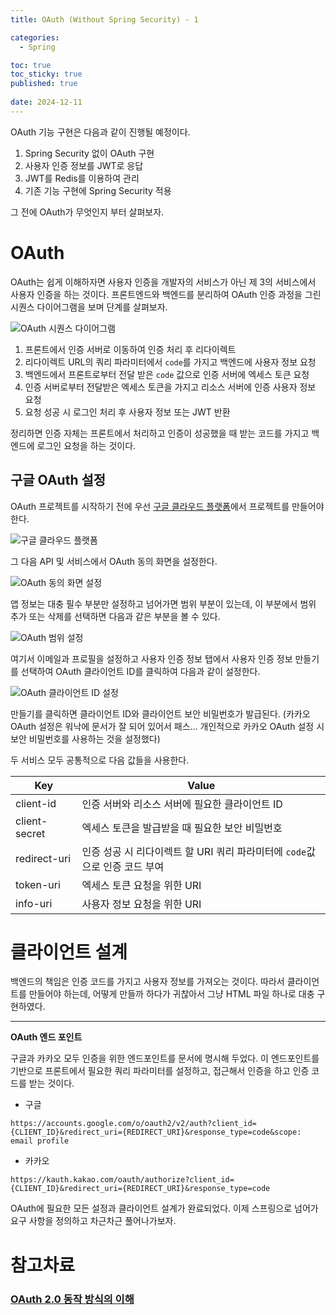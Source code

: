 ```yaml
---
title: OAuth (Without Spring Security) - 1

categories:
  - Spring

toc: true
toc_sticky: true
published: true
 
date: 2024-12-11
---
```


OAuth 기능 구현은 다음과 같이 진행될 예정이다.

1. Spring Security 없이 OAuth 구현
2. 사용자 인증 정보를 JWT로 응답
3. JWT를 Redis를 이용하여 관리
4. 기존 기능 구현에 Spring Security 적용

그 전에 OAuth가 무엇인지 부터 살펴보자.

# OAuth

OAuth는 쉽게 이해하자면 사용자 인증을 개발자의 서비스가 아닌 제 3의 서비스에서 사용자 인증을 하는 것이다. 프론트엔드와 백엔드를 분리하여 OAuth 인증 과정을 그린 시퀀스 다이어그램을 보며 단계를 살펴보자.

![OAuth 시퀀스 다이어그램](/assets/images/oauth-01_01.png)

1. 프론트에서 인증 서버로 이동하여 인증 처리 후 리다이렉트
2. 리다이렉트 URL의 쿼리 파라미터에서 `code`를 가지고 백엔드에 사용자 정보 요청
3. 백엔드에서 프론트로부터 전달 받은 `code` 값으로 인증 서버에 엑세스 토큰 요청
4. 인증 서버로부터 전달받은 엑세스 토큰을 가지고 리소스 서버에 인증 사용자 정보 요청
5. 요청 성공 시 로그인 처리 후 사용자 정보 또는 JWT 반환

정리하면 인증 자체는 프론트에서 처리하고 인증이 성공했을 때 받는 코드를 가지고 백엔드에 로그인 요청을 하는 것이다.

## 구글 OAuth 설정

OAuth 프로젝트를 시작하기 전에 우선 [구글 클라우드 플랫폼](https://console.cloud.google.com/welcome)에서 프로젝트를 만들어야 한다.

![구글 클라우드 플랫폼](/assets/images/oauth-01_02.png)

그 다음 API 및 서비스에서 OAuth 동의 화면을 설정한다. 

![OAuth 동의 화면 설정](/assets/images/oauth-01_03.png)

앱 정보는 대충 필수 부분만 설정하고 넘어가면 범위 부분이 있는데, 이 부분에서 범위 추가 또는 삭제를 선택하면 다음과 같은 부분을 볼 수 있다.

![OAuth 범위 설정](/assets/images/oauth-01_04.png)

여기서 이메일과 프로필을 설정하고 사용자 인증 정보 탭에서 사용자 인증 정보 만들기를 선택하여 OAuth 클라이언트 ID를 클릭하여 다음과 같이 설정한다.

![OAuth 클라이언트 ID 설정](/assets/images/oauth-01_05.png)

만들기를 클릭하면 클라이언트 ID와 클라이언트 보안 비밀번호가 발급된다. (카카오 OAuth 설정은 워낙에 문서가 잘 되어 있어서 패스... 개인적으로 카카오 OAuth 설정 시 보안 비밀번호를 사용하는 것을 설정했다)

두 서비스 모두 공통적으로 다음 값들을 사용한다.

| Key           | Value                                                                      |
| ------------- | -------------------------------------------------------------------------- |
| client-id     | 인증 서버와 리소스 서버에 필요한 클라이언트 ID                             |
| client-secret | 엑세스 토큰을 발급받을 때 필요한 보안 비밀번호                             |
| redirect-uri  | 인증 성공 시 리다이렉트 할 URI 쿼리 파라미터에 `code`값으로 인증 코드 부여 |
| token-uri     | 엑세스 토큰 요청을 위한 URI                                                |
| info-uri      | 사용자 정보 요청을 위한 URI                                                |


# 클라이언트 설계

백엔드의 책임은 인증 코드를 가지고 사용자 정보를 가져오는 것이다. 따라서 클라이언트를 만들어야 하는데, 어떻게 만들까 하다가 귀찮아서 그냥 HTML 파일 하나로 대충 구현하였다.

<script src="https://gist.github.com/sehako/9d083734ed9fef45e09b584af2e88ea0.js"></script>

---

**OAuth 엔드 포인트**

구글과 카카오 모두 인증을 위한 엔드포인트를 문서에 명시해 두었다. 이 엔드포인트를 기반으로 프론트에서 필요한 쿼리 파라미터를 설정하고, 접근해서 인증을 하고 인증 코드를 받는 것이다.

- 구글

```
https://accounts.google.com/o/oauth2/v2/auth?client_id={CLIENT_ID}&redirect_uri={REDIRECT_URI}&response_type=code&scope: email profile
```

- 카카오

```
https://kauth.kakao.com/oauth/authorize?client_id={CLIENT_ID}&redirect_uri={REDIRECT_URI}&response_type=code
```

OAuth에 필요한 모든 설정과 클라이언트 설계가 완료되었다. 이제 스프링으로 넘어가 요구 사항을 정의하고 차근차근 풀어나가보자.


# 참고차료

### [OAuth 2.0 동작 방식의 이해](https://blog.naver.com/mds_datasecurity/222182943542)